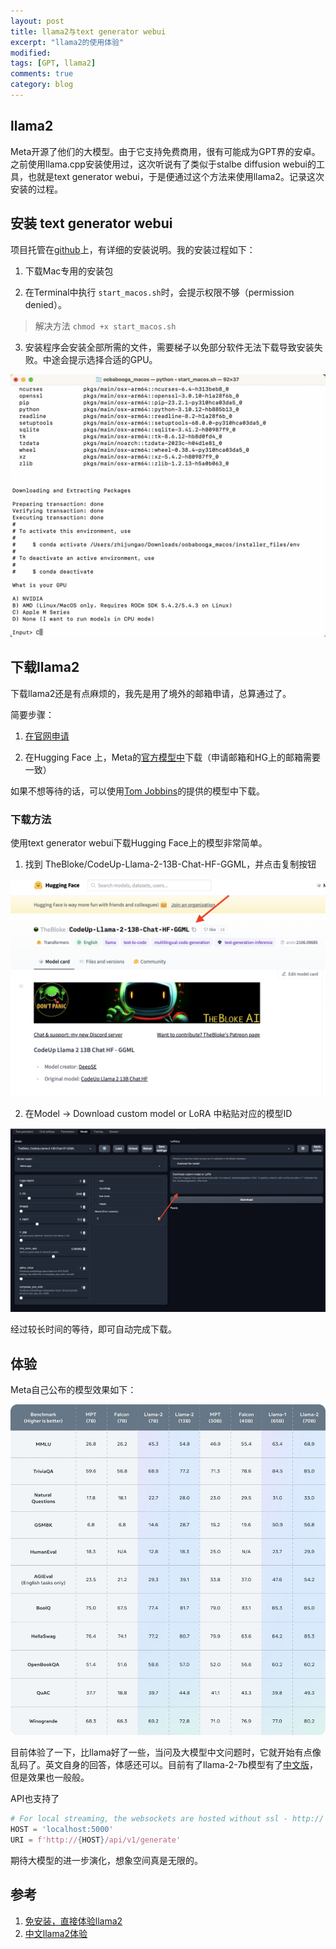 ```yaml
---
layout: post
title: llama2与text generator webui
excerpt: "llama2的使用体验"
modified: 
tags: [GPT, llama2]
comments: true
category: blog
---
```




## llama2

Meta开源了他们的大模型。由于它支持免费商用，很有可能成为GPT界的安卓。之前使用llama.cpp安装使用过，这次听说有了类似于stalbe diffusion webui的工具，也就是text generator webui，于是便通过这个方法来使用llama2。记录这次安装的过程。





## 安装 text generator webui

项目托管在[github](https://github.com/oobabooga/text-generation-webui)上，有详细的安装说明。我的安装过程如下：



1. 下载Mac专用的安装包

2. 在Terminal中执行 `start_macos.sh`时，会提示权限不够（permission denied）。

> 解决方法 `chmod +x start_macos.sh`

3. 安装程序会安装全部所需的文件，需要梯子以免部分软件无法下载导致安装失败。中途会提示选择合适的GPU。

![text-generator-webui](/assets/blog-images/20230811/text-generator-webui.png)



##  下载llama2

下载llama2还是有点麻烦的，我先是用了境外的邮箱申请，总算通过了。

简要步骤：

1. [在官网申请](https://ai.meta.com/llama/)

2. 在Hugging Face 上，Meta的[官方模型中](https://huggingface.co/meta-llama)下载（申请邮箱和HG上的邮箱需要一致）



 

如果不想等待的话，可以使用[Tom Jobbins](https://huggingface.co/TheBloke)的提供的模型中下载。



### 下载方法

使用text generator webui下载Hugging Face上的模型非常简单。



1. 找到 TheBloke/CodeUp-Llama-2-13B-Chat-HF-GGML，并点击复制按钮

 ![复制模型ID](/assets/blog-images/20230811/copy-model.png)


2. 在Model -> Download custom model or LoRA 中粘贴对应的模型ID

![下载模型](/assets/blog-images/20230811/download-model.png)



经过较长时间的等待，即可自动完成下载。



## 体验

Meta自己公布的模型效果如下：



![模型对比](/assets/blog-images/20230811/benchmark.jpg)



目前体验了一下，比llama好了一些，当问及大模型中文问题时，它就开始有点像乱码了。英文自身的回答，体感还可以。目前有了llama-2-7b模型有了[中文版](https://huggingface.co/LinkSoul/Chinese-Llama-2-7b)，但是效果也一般般。



API也支持了

```python
# For local streaming, the websockets are hosted without ssl - http://
HOST = 'localhost:5000'
URI = f'http://{HOST}/api/v1/generate'
```



期待大模型的进一步演化，想象空间真是无限的。



## 参考

1. [免安装，直接体验llama2](https://www.llama2.ai/)
1. [中文llama2体验](https://huggingface.co/spaces/LinkSoul/Chinese-Llama-2-7b)



